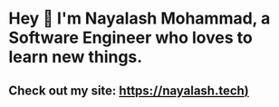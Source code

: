 # Hey 👋 I'm Nayalash Mohammad, a Software Engineer who loves to learn new things.

## Check out my site: [https://nayalash.tech)](https://nayalash.tech)
